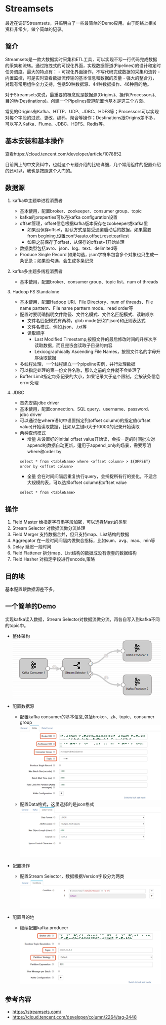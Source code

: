# Streamsets

最近在调研Streamsets，只搞明白了一些最简单的Demo应用。由于网络上相关资料非常少，做个简单的记录。

## 简介

Streamsets是一款大数据实时采集和ETL工具，可以实现不写一行代码完成数据的采集和流转。通过拖拽式的可视化界面，实现数据管道(Pipelines)的设计和定时任务调度。最大的特点有：
	- 可视化界面操作，不写代码完成数据的采集和流转
	- 内置监控，可是实时查看数据流传输的基本信息和数据的质量
	- 强大的整合力，对现有常用组件全力支持，包括50种数据源、44种数据操作、46种目的地。

对于Streamsets来说，最重要的概念就是数据源(Origins)、操作(Processors)、目的地(Destinations)。创建一个Pipelines管道配置也基本是这三个方面。

常见的Origins有Kafka、HTTP、UDP、JDBC、HDFS等；Processors可以实现对每个字段的过滤、更改、编码、聚合等操作；Destinations跟Origins差不多，可以写入Kafka、Flume、JDBC、HDFS、Redis等。

## 基本安装和基本操作 

查看https://cloud.tencent.com/developer/article/1078852

目前网上的中文资料中，也就这个专题介绍的比较详细，几个常用组件的配置介绍的还可以，我也是按照这个入门的。

## 数据源

1. kafka单主题单进程消费者
	- 基本使用，配置broker、zookeeper、consumer group、topic
	- kafka的properties可以在kafka configuration设置
	- offset管理，offset信息根据kafka版本保存在zookeeper或kafka里
		- 如果没保存offset，默认方式是接受通道启动后的数据，如果需要from begining,设置conf为auto.offset.reset:earliest
		- 如果之前保存了offset，从保存的offset+1开始处理
	- 数据类型包括avro、json、log、text、delimited等
	- Produce Single Record 如果勾选，json字符串包含多个对象也只生成一条记录；如果没勾选，会生成多条记录

2. kafka多主题多线程消费者
	- 基本使用，配置broker、consumer group、topic list、num of threads

3. Hadoop FS Standalone
	- 基本使用，配置Hadoop URI、File Directory、num of threads、File name parttern、File name parttern mode、read order等
	- 配置时要明确指明文件路径、文件名模式、文件名匹配模式、读取顺序
		- 文件名匹配模式有两种，glob mode(形如*.json)和正则表达式
		- 文件名模式，例如.json、.txt等
		- 读取顺序
			- Last Modified Timestamp,按照文件的最后修改时间的升序次序读取数据，而且是嵌套读取子目录的内容
			- Lexicographically Ascending File Names，按照文件名的字母升序读取数据
	- 多线程处理，一个线程建立一个pipeline实例，并行处理数据
	- 可以指定处理的第一份文件名称，那么之前的文件就不会处理了
	- Buffer Limit指定每条记录的大小，如果记录大于这个限制，会按该条信息error处理

4. JDBC
	- 首先安装jdbc driver
	- 基本使用，配置connection、SQL query、username、password、jdbc driver
	- 可以通过在where语句中设置指定列(offset column)的指定值(offset value)开始读取数据，比如从主键id大于10000的记录开始读取
	- 两种查询模式
		- 增量 从设置好的initial offset value开始读，会按一定的时间批次对append的数据自动更新，适用于append_only的场景，需要写明where和order by
		```
		select * from <tableName> where <offset column> > ${OFFSET} order by <offset column>
		```
		- 全量 会在时间间隔后重复执行query，会捕捉所有行的变化，不适合大规模的表，可以选择offset column和offset value
		```
		select * from <tableName>
		```

## 操作

1. Field Master 给指定字符串字段加密，可以选择Mast的类型
2. Stream Selector 对数据流做分流处理
3. Field Merger 支持数据合并，但只支持map、List结构的数据
4. Aggregator 在一段时间间隔内做聚合指标，比如sum、avg、max、min等
5. Delay 延迟一段时间
6. Field Flattener 拆分map、List结构的数据成没有嵌套的数据结构
7. Field Hasher 对指定字段进行encode,策略

## 目的地

基本配置跟数据源差不多。

## 一个简单的Demo 

实现kafka读入数据，Stream Selector对数据流做分流，再各自写入到kafka不同的topic中。

- 整体架构
![](/resource/Streamsets1.PNG?raw=true)

- 配置数据源
	- 配置kafka consumer的基本信息,包括broker、zk、topic、consumer group
	![](/resource/Streamsets2.jpg?raw=true)
	- 配置Data格式，这里选择的是json格式
	![](/resource/Streamsets3.PNG?raw=true)

- 配置操作
	- 配置Stream Selector，数据根据Version字段分为两类
	![](/resource/Streamsets4.PNG?raw=true)

- 配置目的地
	- 继续配置kafka producer
	![](/resource/Streamsets5.jpg?raw=true)


## 参考内容
- https://streamsets.com/
- https://cloud.tencent.com/developer/column/2264/tag-2448
